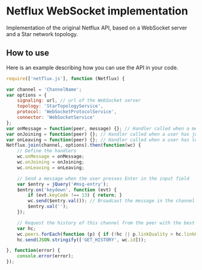 # Netflux WebSocket implementation

Implementation of the original Netflux API, based on a WebSocket server and a Star network topology.

## How to use

Here is an example describing how you can use the API in your code.

```javascript
require(['netflux.js'], function (Netflux) {

var channel = 'ChannelName';
var options = {
    signaling: url, // url of the WebSocket server
    topology: 'StarTopologyService',
    protocol: 'WebSocketProtocolService',
    connector: 'WebSocketService'
};
var onMessage = function(peer, message) {}; // Handler called when a message is received in the channel
var onJoining = function(peer) {}; // Handler called when a user has joined the channel
var onLeaving = function(peer) {}; // Handler called when a user has left the channel
Netflux.join(channel, options).then(function(wc) {
    // Define the handlers
    wc.onMessage = onMessage;
    wc.onJoining = onJoining;
    wc.onLeaving = onLeaving;

    // Send a message when the user presses Enter in the input field
    var $entry = jQuery('#msg-entry');
    $entry.on('keydown', function (evt) {
        if (evt.keyCode !== 13) { return; }
        wc.send($entry.val()); // Broadcast the message in the channel
        $entry.val('');
    });

    // Request the history of this channel from the peer with the best link quality
    var hc;
    wc.peers.forEach(function (p) { if (!hc || p.linkQuality > hc.linkQuality) { hc = p; } });
    hc.send(JSON.stringify(['GET_HISTORY', wc.id]));

}, function(error) {
    console.error(error);
});
```
